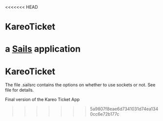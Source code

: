 <<<<<<< HEAD
# KareoTicket

a [Sails](http://sailsjs.org) application
===========
KareoTicket
===========

The file .sailsrc contains the options on whether to use sockets or not. See file for details.

Final version of the Kareo Ticket App
>>>>>>> 5a9807f8eae6d7341031d74ea1340cc6e72b177c
